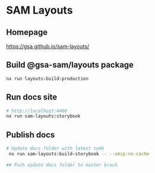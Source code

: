 

# SAM Layouts

## Homepage
https://gsa.github.io/sam-layouts/

## Build @gsa-sam/layouts package

``` bash
nx run layouts:build:production
```

## Run docs site
``` bash
# http://localhost:4400
nx run sam-layouts:storybook
```

## Publish docs

```bash
# Update docs folder with latest code
 nx run sam-layouts:build-storybook -- --skip-nx-cache
 
## Push update docs folder to master brach
 ```
 
